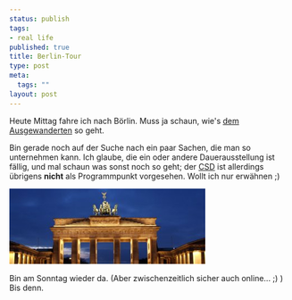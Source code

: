 ```yaml
--- 
status: publish
tags: 
- real life
published: true
title: Berlin-Tour
type: post
meta: 
  tags: ""
layout: post
---
```

Heute Mittag fahre ich nach Börlin. Muss ja schaun, wie's <a href="http://blog.jeanpierre.de">dem Ausgewanderten</a> so geht.

Bin gerade noch auf der Suche nach ein paar Sachen, die man so unternehmen kann. Ich glaube, die ein oder andere Dauerausstellung ist fällig, und mal schaun was sonst noch so geht; der <a href="http://www.berlin.de/kultur-und-tickets/events/csd/index.html">CSD</a> ist allerdings übrigens <strong>nicht</strong> als Programmpunkt vorgesehen.  Wollt ich nur erwähnen ;)

<img src='/media/wp/050620berlin.jpg' alt='Berlin; CC-License; Quelle: http://flickr.com/photos/freidenker/19141834/' class="centered" />

Bin am Sonntag wieder da. (Aber zwischenzeitlich sicher auch online... ;) ) Bis denn.
